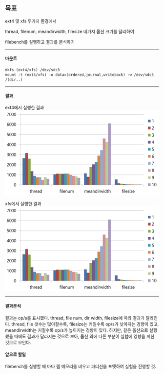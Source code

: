 ## 목표
ext4 및 xfs 두가지 환경에서

thread, filenum, meandirwidth, filesize 네가지 옵션 크기를 달리하여

filebench를 실행하고 결과를 분석하기
***
#### 마운트
```
mkfs.(ext4/xfs) /dev/sdc3
mount -t (ext4/xfs) -o data=(ordered,journal,writeback) -w /dev/sdc3 /(dir..)
```
***
#### 결과
ext4에서 실행한 결과
![ext4](/img/0702_1.png)

xfs에서 실행한 결과
![xfs](/img/0702_1.png)
***
#### 결과분석
결과는 op/s를 표시했다.
thread, file num, dir width, filesize에 따라 결과가 달라진다.
thread, file 갯수는 많아질수록, filesize는 커질수록 op/s가 낮아지는 경향이 있고,
meandirwidth는 커질수록 op/s가 높아지는 경향이 있다.
하지만, 같은 옵션으로 실행했을 때에도 결과가 달라지는 것으로 보아,
옵션 외에 다른 부분이 실험에 영향을 끼친 것으로 보인다.

#### 앞으로 할일
filebench를 실행할 때 마다 램 메모리를 비우고 파티션을 포맷하여 실험을 진행할 것.
